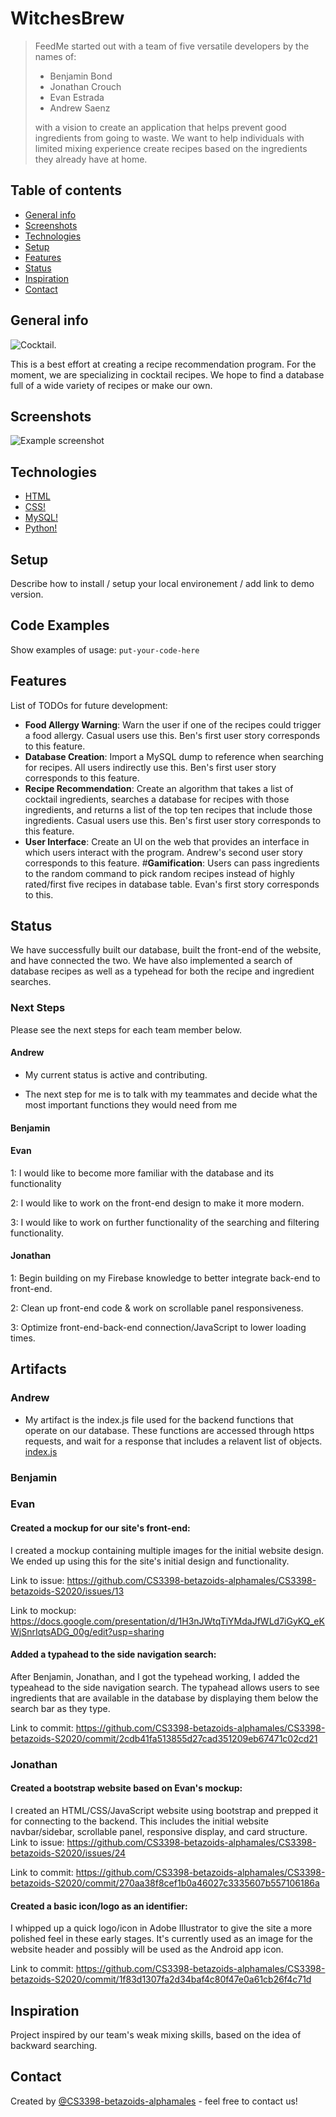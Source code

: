 # WitchesBrew
>  FeedMe started out with a team of five versatile developers by the names of:
> 
> * Benjamin Bond
> * Jonathan Crouch
> * Evan Estrada
> * Andrew Saenz
>
> with a vision to create an application that helps prevent good ingredients from going to waste. We want to help individuals with limited mixing experience create recipes based on the ingredients they already have at home. 

## Table of contents
* [General info](#general-info)
* [Screenshots](#screenshots)
* [Technologies](#technologies)
* [Setup](#setup)
* [Features](#features)
* [Status](#status)
* [Inspiration](#inspiration)
* [Contact](#contact)

## General info
![Cocktail](/Cocktail.png). 

This is a best effort at creating a recipe recommendation program. For the moment, we are specializing in cocktail recipes. We hope to find a database full of a wide variety of recipes or make our own.

## Screenshots
![Example screenshot](./img/screenshot.png)

## Technologies
* [HTML](https://developer.mozilla.org/en-US/docs/Web/HTML)
* [CSS!](https://developer.mozilla.org/en-US/docs/Web/CSS)
* [MySQL!](https://www.mysql.com/)
* [Python!](https://www.python.org/about/)

## Setup
Describe how to install / setup your local environement / add link to demo version.

## Code Examples
Show examples of usage:
`put-your-code-here`

## Features
List of TODOs for future development:

* __Food Allergy Warning__: Warn the user if one of the recipes could trigger a food allergy. Casual users use this. Ben's first user story corresponds to this feature.
* __Database Creation__: Import a MySQL dump to reference when searching for recipes. All users indirectly use this. Ben's first user story corresponds to this feature. 
* __Recipe Recommendation__: Create an algorithm that takes a list of cocktail ingredients, searches a database for recipes with those ingredients, and returns a list of the top ten recipes that include those ingredients. Casual users use this. Ben's first user story corresponds to this feature. 
* __User Interface__: Create an UI on the web that provides an interface in which users interact with the program. Andrew's second user story corresponds to this feature.
#__Gamification__: Users can pass ingredients to the random command to pick random recipes instead of highly rated/first five recipes in database table. Evan's first story corresponds to this.

## Status

We have successfully built our database, built the front-end of the website, and have connected the two. We have also implemented a search of database recipes as well as a typehead for both the recipe and ingredient searches. 


### Next Steps

Please see the next steps for each team member below. 

#### Andrew
 
 - My current status is active and contributing.

 - The next step for me is to talk with my teammates and decide what the most important functions they would need from me

#### Benjamin


#### Evan

1: I would like to become more familiar with the database and its functionality

2: I would like to work on the front-end design to make it more modern. 

3: I would like to work on further functionality of the searching and filtering functionality. 


#### Jonathan

1: Begin building on my Firebase knowledge to better integrate back-end to front-end.

2: Clean up front-end code & work on scrollable panel responsiveness.

3: Optimize front-end-back-end connection/JavaScript to lower loading times. 


## Artifacts


### Andrew

 - My artifact is the index.js file used for the backend functions that operate on our database.
   These functions are accessed through https requests, and wait for a response that includes
   a relavent list of objects.
   [index.js](https://github.com/CS3398-betazoids-alphamales/CS3398-betazoids-S2020/blob/database-staging/functions/index.js)

### Benjamin


### Evan

#### Created a mockup for our site's front-end:

I created a mockup containing multiple images for the initial website design. We ended up using this for the site's initial design and functionality.  

Link to issue: https://github.com/CS3398-betazoids-alphamales/CS3398-betazoids-S2020/issues/13

Link to mockup: https://docs.google.com/presentation/d/1H3nJWtqTiYMdaJfWLd7iGyKQ_eKWjSnrIqtsADG_00g/edit?usp=sharing

#### Added a typahead to the side navigation search:

After Benjamin, Jonathan, and I got the typehead working, I added the typeahead to the side navigation search. The typahead allows users to see ingredients that are available in the database by displaying them below the search bar as they type.

Link to commit: https://github.com/CS3398-betazoids-alphamales/CS3398-betazoids-S2020/commit/2cdb41fa513855d27cad351209eb67471c02cd21


### Jonathan

#### Created a bootstrap website based on Evan's mockup:

I created an HTML/CSS/JavaScript website using bootstrap and prepped it for connecting to the backend. This includes the initial website navbar/sidebar, scrollable panel, responsive display, and card structure. 
Link to issue: https://github.com/CS3398-betazoids-alphamales/CS3398-betazoids-S2020/issues/24

Link to commit: https://github.com/CS3398-betazoids-alphamales/CS3398-betazoids-S2020/commit/270aa38f8cef1b0a46027c3335607b557106186a

#### Created a basic icon/logo as an identifier:

I whipped up a quick logo/icon in Adobe Illustrator to give the site a more polished feel in these early stages. It's currently used as an image for the website header and possibly will be used as the Android app icon.

Link to commit: https://github.com/CS3398-betazoids-alphamales/CS3398-betazoids-S2020/commit/1f83d1307fa2d34baf4c80f47e0a61cb26f4c71d



## Inspiration
Project inspired by our team's weak mixing skills, based on the idea of backward searching.

## Contact
Created by [@CS3398-betazoids-alphamales](https://github.com/CS3398-betazoids-alphamales) - feel free to contact us!
